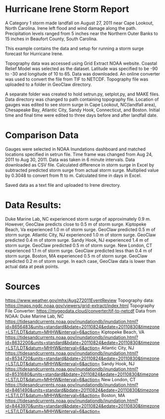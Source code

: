 # Hurricane Irene Storm Report
A Category 1 storm made landfall on August 27, 2011 near Cape Lookout, North Carolina. Irene left flood and wind damage along the path.
Precipitation levels ranged from 5 inches near the Northern Outer Banks to 15 inches in Beaufort County, South Carolina. 

This example contains the data and setup for running a storm surge forecast for Hurricane Irene.


Topography data was accessed using Grid Extract NOAA website. 
Coastal Relief Model was selected as the dataset.
Latitude was specified to be -90 to -30 and longitude of 10 to 65. 
Data was downloaded. 
An online converter was used to convert the file from TIF to NETCDF. 
Topography file was uploaded to a folder in GeoClaw directory.

A separate folder was created to hold setrun.py, setplot.py, and MAKE files. 
Data directory was changed to path containing topography file.
Location of gauges was edited to see storm surge in Cape Lookout, NC(landfall area), Chesapeake Bay, Atlantic City, Sandy Hook, Connecticut, and Boston.
Initial time and final time were edited to three days before and after landfall date.

# Comparison Data
Gauges were selected in NOAA Inundations dashboard and matched locations specified in setrun file.
Time frame was changed from Aug 24, 2011 to Aug 30, 2011. Data was taken in 6 minute intervals. Data downloaded as CSV file.
Calculated difference in storm surge in Excel by subtracted predicted storm surge from actual storm surge. Multiplied value by 0.3048 to convert from ft to m.
Calculated time in days in Excel.

Saved data as a text file and uploaded to Irene directory.

# Data Results:
Duke Marine Lab, NC experienced storm surge of approximately 0.9 m. However, GeoClaw predicts close to 0.5 m of storm surge.
Kiptopeke Beach, Va experienced 1.0 m of storm surge. GeoClaw predicted 0.5 m of storm surge.
Atlantic City, NJ experienced 1.0 m of storm surge. GeoClaw predicted 0.4 m of storm surge.
Sandy Hook, NJ experienced 1.4 m of storm surge. GeoClaw predicted 0.5 m of storm surge.
New London, CT experienced 1.1 m of storm surge. GeoClaw predicted less than 0.4 m of storm surge.
Boston, MA experienced 0.5 m of storm surge. GeoClaw predicted 0.2 m of storm surge.
In each case, GeoClaw data is lower than actual data at peak points.

# Sources
https://www.weather.gov/mhx/Aug272011EventReview
Topography data:
https://maps.ngdc.noaa.gov/viewers/grid-extract/index.html
Topography File Converter:
https://mygeodata.cloud/converter/tif-to-netcdf
Data from NOAA:
Duke Marine Lab, NC
https://tidesandcurrents.noaa.gov/inundationdb/inundation.html?id=8656483&units=standard&bdate=20110824&edate=20110830&timezone=LST/LDT&datum=MHHW&interval=6&action=
Kiptopeke Beach, VA
https://tidesandcurrents.noaa.gov/inundationdb/inundation.html?id=8632200&units=standard&bdate=20110824&edate=20110830&timezone=LST/LDT&datum=MHHW&interval=6&action=
Atlantic City, NJ
https://tidesandcurrents.noaa.gov/inundationdb/inundation.html?id=8534720&units=standard&bdate=20110824&edate=20110830&timezone=LST/LDT&datum=MHHW&interval=6&action=
Sandy Hook, NJ
https://tidesandcurrents.noaa.gov/inundationdb/inundation.html?id=8531680&units=standard&bdate=20110824&edate=20110830&timezone=LST/LDT&datum=MHHW&interval=6&action=
New London, CT
https://tidesandcurrents.noaa.gov/inundationdb/inundation.html?id=8461490&units=standard&bdate=20110824&edate=20110830&timezone=LST/LDT&datum=MHHW&interval=6&action=
Boston, MA
https://tidesandcurrents.noaa.gov/inundationdb/inundation.html?id=8443970&units=standard&bdate=20110824&edate=20110830&timezone=LST/LDT&datum=MHHW&interval=6&action=
